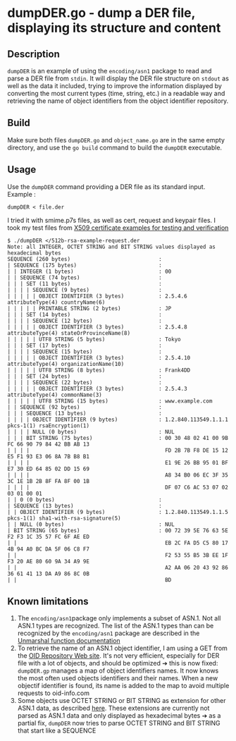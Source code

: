 # dumpDER.go - dump a DER file, displaying its structure and content

## Description
`dumpDER` is an example of using the `encoding/asn1` package to read and parse a DER file from `stdin`. It will display the DER file structure on `stdout` as well as the data it included, trying to improve the information displayed by converting the most current types (time, string, etc.) in a readable way and retrieving the name of object identifiers from the object identifier repository.

## Build
Make sure both files `dumpDER.go` and `object_name.go` are in the same empty directory, and use the `go build` command to build the `dumpDER` executable.

## Usage

Use the `dumpDER` command providing a DER file as its standard input. Example :

```
dumpDER < file.der
```
I tried it with smime.p7s files, as well as cert, request and keypair files. I took my test files from [X509 certificate examples for testing and verification](http://fm4dd.com/openssl/certexamples.htm)

```
$ ./dumpDER </512b-rsa-example-request.der
Note: all INTEGER, OCTET STRING and BIT STRING values displayed as hexadecimal bytes
SEQUENCE (260 bytes)                            :
| SEQUENCE (175 bytes)                          :
| | INTEGER (1 bytes)                           : 00
| | SEQUENCE (74 bytes)                         :
| | | SET (11 bytes)                            :
| | | | SEQUENCE (9 bytes)                      :
| | | | | OBJECT IDENTIFIER (3 bytes)           : 2.5.4.6 attributeType(4) countryName(6)
| | | | | PRINTABLE STRING (2 bytes)            : JP
| | | SET (14 bytes)                            :
| | | | SEQUENCE (12 bytes)                     :
| | | | | OBJECT IDENTIFIER (3 bytes)           : 2.5.4.8 attributeType(4) stateOrProvinceName(8)
| | | | | UTF8 STRING (5 bytes)                 : Tokyo
| | | SET (17 bytes)                            :
| | | | SEQUENCE (15 bytes)                     :
| | | | | OBJECT IDENTIFIER (3 bytes)           : 2.5.4.10 attributeType(4) organizationName(10)
| | | | | UTF8 STRING (8 bytes)                 : Frank4DD
| | | SET (24 bytes)                            :
| | | | SEQUENCE (22 bytes)                     :
| | | | | OBJECT IDENTIFIER (3 bytes)           : 2.5.4.3 attributeType(4) commonName(3)
| | | | | UTF8 STRING (15 bytes)                : www.example.com
| | SEQUENCE (92 bytes)                         :
| | | SEQUENCE (13 bytes)                       :
| | | | OBJECT IDENTIFIER (9 bytes)             : 1.2.840.113549.1.1.1 pkcs-1(1) rsaEncryption(1)
| | | | NULL (0 bytes)                          : NUL
| | | BIT STRING (75 bytes)                     : 00 30 48 02 41 00 9B FC 66 90 79 84 42 BB AB 13
| | | |                                           FD 2B 7B F8 DE 15 12 E5 F1 93 E3 06 8A 7B B8 B1
| | | |                                           E1 9E 26 BB 95 01 BF E7 30 ED 64 85 02 DD 15 69
| | | |                                           A8 34 B0 06 EC 3F 35 3C 1E 1B 2B 8F FA 8F 00 1B
| | | |                                           DF 07 C6 AC 53 07 02 03 01 00 01
| | 0 (0 bytes)                                 :
| SEQUENCE (13 bytes)                           :
| | OBJECT IDENTIFIER (9 bytes)                 : 1.2.840.113549.1.1.5 pkcs-1(1) sha1-with-rsa-signature(5)
| | NULL (0 bytes)                              : NUL
| BIT STRING (65 bytes)                         : 00 72 39 5E 76 63 5E F2 F3 1C 35 57 FC 6F AE ED
| |                                               EB 2C FA D5 C5 80 17 4B 94 A0 BC DA 5F 06 C8 F7
| |                                               F2 53 55 B5 3B EE 1F F3 20 AE 80 60 9A 34 A9 9E
| |                                               A2 AA 06 20 43 92 86 36 61 41 13 DA A9 86 8C 0B
| |                                               BD
```


## Known limitations

1. The `encoding/asn1`package only implements a subset of ASN.1. Not all ASN.1 types are recognized. The list of the ASN.1 types than can be recognized by the `encoding/asn1` package are described in the [Unmarshal function documentation](https://golang.org/pkg/encoding/asn1/#Unmarshal)
2. To retrieve the name of an ASN.1 object identifier, I am using a GET from the [OID Repository Web site](http://oid-info.com/). It's not very efficient, especially for DER file with a lot of objects, and should be optimized &#10132; this is now fixed: `dumpDER.gp` manages a map of object identifiers names. It now knows the most often used objects identifiers and their names. When a new objectif identifier is found, its name is added to the map to avoid multiple requests to oid-info.com
3. Some objects use OCTET STRING or BIT STRING as extension for other ASN.1 data, as described [here](https://stackoverflow.com/questions/15299201/asn-1-octet-strings). These extensions are currently not parsed as ASN.1 data and only displayed as hexadecimal bytes  &#10132; as a partial fix, `dumpDER` now tries to parse OCTET STRING and BIT STRING that start like a SEQUENCE


